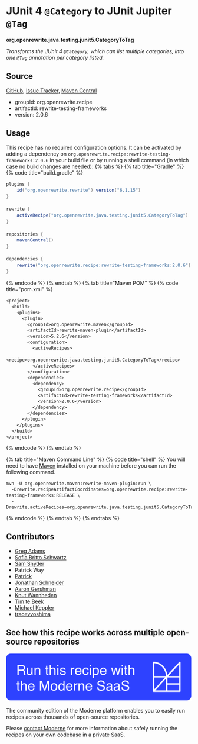 # JUnit 4 `@Category` to JUnit Jupiter `@Tag`

**org.openrewrite.java.testing.junit5.CategoryToTag**

_Transforms the JUnit 4 `@Category`, which can list multiple categories, into one `@Tag` annotation per category listed._

## Source

[GitHub](https://github.com/openrewrite/rewrite-testing-frameworks/blob/main/src/main/java/org/openrewrite/java/testing/junit5/CategoryToTag.java), [Issue Tracker](https://github.com/openrewrite/rewrite-testing-frameworks/issues), [Maven Central](https://central.sonatype.com/artifact/org.openrewrite.recipe/rewrite-testing-frameworks/2.0.6/jar)

* groupId: org.openrewrite.recipe
* artifactId: rewrite-testing-frameworks
* version: 2.0.6


## Usage

This recipe has no required configuration options. It can be activated by adding a dependency on `org.openrewrite.recipe:rewrite-testing-frameworks:2.0.6` in your build file or by running a shell command (in which case no build changes are needed): 
{% tabs %}
{% tab title="Gradle" %}
{% code title="build.gradle" %}
```groovy
plugins {
    id("org.openrewrite.rewrite") version("6.1.15")
}

rewrite {
    activeRecipe("org.openrewrite.java.testing.junit5.CategoryToTag")
}

repositories {
    mavenCentral()
}

dependencies {
    rewrite("org.openrewrite.recipe:rewrite-testing-frameworks:2.0.6")
}
```
{% endcode %}
{% endtab %}
{% tab title="Maven POM" %}
{% code title="pom.xml" %}
```markup
<project>
  <build>
    <plugins>
      <plugin>
        <groupId>org.openrewrite.maven</groupId>
        <artifactId>rewrite-maven-plugin</artifactId>
        <version>5.2.6</version>
        <configuration>
          <activeRecipes>
            <recipe>org.openrewrite.java.testing.junit5.CategoryToTag</recipe>
          </activeRecipes>
        </configuration>
        <dependencies>
          <dependency>
            <groupId>org.openrewrite.recipe</groupId>
            <artifactId>rewrite-testing-frameworks</artifactId>
            <version>2.0.6</version>
          </dependency>
        </dependencies>
      </plugin>
    </plugins>
  </build>
</project>
```
{% endcode %}
{% endtab %}

{% tab title="Maven Command Line" %}
{% code title="shell" %}
You will need to have [Maven](https://maven.apache.org/download.cgi) installed on your machine before you can run the following command.

```shell
mvn -U org.openrewrite.maven:rewrite-maven-plugin:run \
  -Drewrite.recipeArtifactCoordinates=org.openrewrite.recipe:rewrite-testing-frameworks:RELEASE \
  -Drewrite.activeRecipes=org.openrewrite.java.testing.junit5.CategoryToTag
```
{% endcode %}
{% endtab %}
{% endtabs %}

## Contributors
* [Greg Adams](mailto:gadams@gmail.com)
* [Sofia Britto Schwartz](mailto:sofia.b.schwartz@gmail.com)
* [Sam Snyder](mailto:sam@moderne.io)
* Patrick Way
* [Patrick](mailto:patway99@gmail.com)
* [Jonathan Schneider](mailto:jkschneider@gmail.com)
* [Aaron Gershman](mailto:aegershman@gmail.com)
* [Knut Wannheden](mailto:knut@moderne.io)
* [Tim te Beek](mailto:tim.te.beek@jdriven.com)
* [Michael Keppler](mailto:bananeweizen@gmx.de)
* [traceyyoshima](mailto:tracey.yoshima@gmail.com)


## See how this recipe works across multiple open-source repositories

[![Moderne Link Image](/.gitbook/assets/ModerneRecipeButton.png)](https://app.moderne.io/recipes/org.openrewrite.java.testing.junit5.CategoryToTag)

The community edition of the Moderne platform enables you to easily run recipes across thousands of open-source repositories.

Please [contact Moderne](https://moderne.io/product) for more information about safely running the recipes on your own codebase in a private SaaS.
